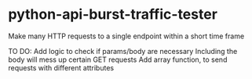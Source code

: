 # python-api-burst-traffic-tester
Make many HTTP requests to a single endpoint within a short time frame

TO DO:
Add logic to check if params/body are necessary
Including the body will mess up certain GET requests
Add array function, to send requests with different attributes